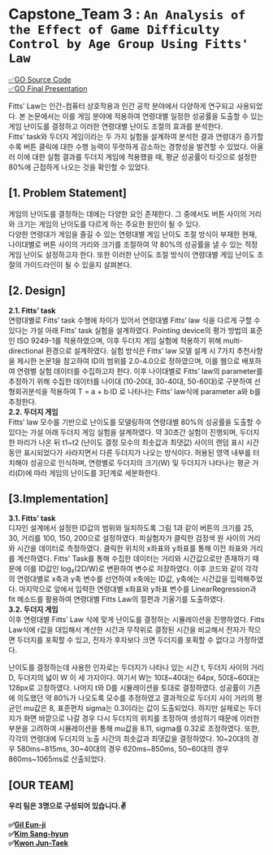 # Capstone_Team 3 : `An Analysis of the Effect of Game Difficulty Control by Age Group Using Fitts' Law` <br>
[&#9989;GO Source Code](https://github.com/lifeelj/Capstone_Team3/tree/master)<br>
[&#9989;GO Final Presentation](https://github.com/lifeelj/Capstone_Team3/blob/main/Final%20presentation%20_%20Team%203.pdf)<br>

Fitts’ Law는 인간-컴퓨터 상호작용과 인간 공학 분야에서 다양하게 연구되고 사용되었다. 본 논문에서는 이를 게임 분야에 적용하여 연령대별 일정한 성공률을 도출할 수 있는 게임 난이도를 결정하고 이러한 연령대별 난이도 조절의 효과를 분석한다.<br>
Fitts’ task와 두더지 게임이라는 두 가지 실험을 설계하여 분석한 결과 연령대가 증가할수록 버튼 클릭에 대한 수행 능력이 뚜렷하게 감소하는 경향성을 발견할 수 있었다. 아울러 이에 대한 실험 결과를 두더지 게임에 적용했을 때, 평균 성공률이 타깃으로 설정한 80%에 근접하게 나오는 것을 확인할 수 있었다. 

## [1. Problem Statement]
게임의 난이도를 결정하는 데에는 다양한 요인 존재한다. 그 중에서도 버튼 사이의 거리와 크기는 게임의 난이도를 다르게 하는 주요한 원인이 될 수 있다. <br>
다양한 연령대가 게임을 즐길 수 있는 연령대별 게임 난이도 조절 방식이 부재한 현재, 나이대별로 버튼 사이의 거리와 크기를 조절하여 약 80%의 성공률을 낼 수 있는 적정 게임 난이도 설정하고자 한다. 또한 이러한 난이도 조절 방식이 연령대별 게임 난이도 조절의 가이드라인이 될 수 있을지 살펴본다.

## [2. Design]
**2.1. Fitts’ task <br>**
연령대별로 Fitts’ task 수행에 차이가 있어서 연령대별 Fitts’ law 식을 다르게 구할 수 있다는 가설 아래 Fitts’ task 실험을 설계하였다. Pointing device의 평가 방법의 표준인 ISO 9249-1를 적용하였으며, 이후 두더지 게임 실험에 적용하기 위해 multi-directional 환경으로 설계하였다. 실험 방식은 Fitts’ law 모델 설계 시 7가지 추천사항을 제시한 논문1을 참고하여
ID의 범위를 2.0-4.0으로 정하였으며, 이를 웹으로 배포하여 연령별 실험 데이터를 수집하고자 한다.  이후 나이대별로 Fitts’ law의 parameter를 추정하기 위해 수집한 데이터를 나이대 (10-20대, 30-40대, 50-60대)로 구분하여 선형회귀분석을 적용하여 T = a + b∙ID 로 나타나는 Fitts’ law식에 parameter a와 b를 추정한다. <br>
**2.2. 두더지 게임<br>**
Fitts’ law 모수를 기반으로 난이도를 모델링하여 연령대별 80%의 성공률을 도출할 수 있다는 가설 아래 두더지 게임 실험을 설계하였다. 약 30초간 실험이 진행되며, 두더지 한 마리가 나온 뒤 t1~t2 (난이도 결정 모수의 최솟값과 최댓값) 사이의 랜덤 표시 시간 동안 표시되었다가 사라지면서 다른 두더지가 나오는 방식이다. 허용된 영역 내부를 터치해야 성공으로 인식하며, 연령별로 두더지의 크기(W) 및 두더지가 나타나는 평균 거리(D)에 따라 게임의 난이도를 3단계로 세분화한다. 

## [3.Implementation]
**3.1. Fitts’ task <br>**
디자인 설계에서 설정한 ID값의 범위와 일치하도록 그림 1과 같이 버튼의 크기를 25, 30, 거리를 100, 150, 200으로 설정하였다.
피실험자가 클릭한 검정색 원 사이의 거리와 시간을 데이터로 측정하였다. 클릭한 위치의 x좌표와 y좌표를 통해 이전 좌표와 거리를 계산하였다. Fitts' Task를 통해 수집한 데이터는 거리와 시간값으로만 존재하기 때문에 이를 ID값인 log₂(2D/W)로 변환하여 변수로 저장하였다. 이후 코드와 같이 각각의 연령대별로 x축과 y축 변수를 선언하여 x축에는 ID값, y축에는 시간값을 입력해주었다. 마지막으로 앞에서 입력한 연령대별 x좌표와 y좌표 변수를 LinearRegression과 fit 메소드를 활용하여 연령대별 Fitts Law의 절편과 기울기를 도출하였다.
 <br>
**3.2. 두더지 게임<br>**
이후 연령대별 Fitts’ Law 식에 맞게 난이도를 결정하는 시뮬레이션을 진행하였다. Fitts Law식에 r값을 대입해서 계산한 시간과 무작위로 결정된 시간을 비교해서 전자가 작으면 두더지를 포획할 수 있고, 전자가 후자보다 크면 두더지를 포획할 수 없다고 가정하였다.

난이도를 결정하는데 사용한 인자로는 두더지가 나타나 있는 시간 t, 두더지 사이의 거리 D, 두더지의 넓이 W 이 세 가지이다. 여기서 W는 10대~40대는 64px, 50대~60대는 128px로 고정하였다. 나머지 t와 D를 시뮬레이션을 토대로 결정하였다. 성공률이 기존에 의도했던 약 80%가 나오도록 모수를 추정하였고 결과적으로 두더지 사이 거리의 평균인 mu값은 8, 표준편차 sigma는 0.3이라는 값이 도출되었다. 하지만 실제로는 두더지가 화면 바깥으로 나갈 경우 다시 두더지의 위치를 조정하여 생성하기 때문에 이러한 부분을 고려하여 시뮬레이션을 통해 mu값을 8.11, sigma를 0.32로 조정하였다. 또한, 각각의 연령대에 두더지의 노출 시간의 최솟값과 최댓값을 결정하였다. 10~20대의 경우 580ms~815ms, 30~40대의 경우 620ms~850ms, 50~60대의 경우 860ms~1065ms로 산출되었다.


## [OUR TEAM]
**우리 팀은 3명으로 구성되어 있습니다.&#9996;** <br>

**&#9989;[Gil Eun-ji](https://github.com/EunJiGil)<br>
&#9989;[Kim Sang-hyun](https://github.com/haan823)<br>
&#9989;[Kwon Jun-Taek](https://github.com/lifeelj)<br>**
